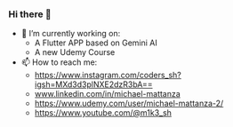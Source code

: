 ### Hi there 👋

- 🔭 I’m currently working on:
    - A Flutter APP based on Gemini AI
    - A new Udemy Course 
- 📫 How to reach me:   
    - https://www.instagram.com/coders_sh?igsh=MXd3d3plNXE2dzR3bA==
    - www.linkedin.com/in/michael-mattanza
    - https://www.udemy.com/user/michael-mattanza-2/
    - https://www.youtube.com/@m1k3_sh



